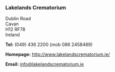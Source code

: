 ###  Lakelands Crematorium

Dublin Road  
Cavan  
H12 RF78  
Ireland

**Tel:** (049) 436 2200 (mob 086 2458489)

**Homepage:** [ http://www.lakelandscrematorium.ie/
](http://www.lakelandscrematorium.ie/)

**Email:** [ info@lakelandscrematorium.ie
](mailto:info@lakelandscrematorium.ie)
